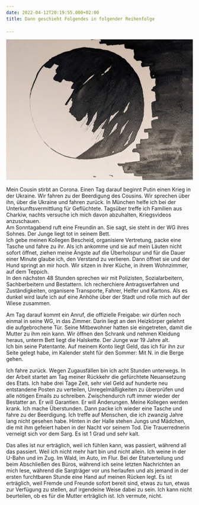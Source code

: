 ```yaml
---
date: 2022-04-12T20:19:55.000+02:00
title: Dann geschieht Folgendes in folgender Reihenfolge

---
```

![](/uploads/release.jpg)

Mein Cousin stirbt an Corona. Einen Tag darauf beginnt Putin einen Krieg in der Ukraine. Wir fahren zu der Beerdigung des Cousins. Wir sprechen über ihn, über die Ukraine und fahren zurück. In München helfe ich bei der Unterkunftsvermittlung für Geflüchtete. Tagsüber treffe ich Familien aus Charkiw, nachts versuche ich mich davon abzuhalten, Kriegsvideos anzuschauen.  
Am Sonntagabend ruft eine Freundin an. Sie sagt, sie steht in der WG ihres Sohnes. Der Junge liegt tot in seinem Bett.  
Ich gebe meinen Kollegen Bescheid, organisiere Vertretung, packe eine Tasche und fahre zu ihr. Als ich ankomme und sie auf mein Läuten nicht sofort öffnet, ziehen meine Ängste auf die Überholspur und für die Dauer einer Minute glaube ich, den Verstand zu verlieren. Dann öffnet sie und der Hund springt an mir hoch. Wir sitzen in ihrer Küche, in ihrem Wohnzimmer, auf dem Teppich.  
In den nächsten 48 Stunden sprechen wir mit Polizisten, Sozialarbeitern, Sachberbeitern und Bestattern. Ich recherchiere Antragsverfahren und Zuständigkeiten, organisere Transporte, Fahrer, Helfer und Kartons. Als es dunkel wird laufe ich auf eine Anhöhe über der Stadt und rolle mich auf der Wiese zusammen.

Am Tag darauf kommt ein Anruf, die offizielle Freigabe: wir dürfen noch einmal in seine WG, in das Zimmer. Darin liegt an den Heizkörper gelehnt die aufgebrochene Tür. Seine Mitbewohner hatten sie eingetreten, damit die Mutter zu ihm rein kann. Wir öffnen den Schrank und nehmen Kleidung heraus, unterm Bett liegt die Halskette. Der Junge war 19 Jahre alt.   
Ich bin seine Patentante. Auf meinem Konto liegt Geld, das ich für ihn zur Seite gelegt habe, im Kalender steht für den Sommer: Mit N. in die Berge gehen.

Ich fahre zurück. Wegen Zugausfällen bin ich acht Stunden unterwegs. In der Arbeit startet am Tag meiner Rückkehr die gefürchtete Neuansetzung des Etats. Ich habe drei Tage Zeit, sehr viel Geld auf hunderte neu entstandene Posten zu verteilen, Unregelmäßigkeiten zu überprüfen und alle nötigen Emails zu schreiben. Zwischendurch ruft immer wieder der Bestatter an. Er will Garantien. Er will Änderungen. Meine Kollegen werden krank. Ich mache Überstunden. Dann packe ich wieder eine Tasche und fahre zu der Beerdigung. Ich treffe auf Menschen, die ich zwanzig Jahre lang nicht gesehen habe. Hinten in der Halle stehen Jungs und Mädchen, die mit ihm gefeiert haben in der Nacht vor seinem Tod. Die Trauerrednerin verneigt sich vor dem Sarg. Es ist 1 Grad und sehr kalt.

Das alles ist nur erträglich, weil ich fühlen kann, was passiert, während all das passiert. Weil ich nicht mehr hart bin und nicht allein. Ich weine in der U-Bahn und im Zug. Im Wald, im Auto, im Flur. Bei der Etatverteilung und beim Abschließen des Büros, während ich seine letzten Nachrichten an mich lese, während die Sargträger vor uns herlaufen und als jemand in der ersten furchtbaren Stunde eine Hand auf meinen Rücken legt. Es ist erträglich, weil Fremde und Freunde sofort bereit sind, etwas zu tun, etwas zur Verfügung zu stellen, auf irgendeine Weise dabei zu sein. Ich kann nicht beurteilen, ob es für die Mutter erträglich ist. Ich vermute, nicht.